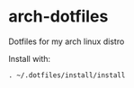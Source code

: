 # arch-dotfiles

Dotfiles for my arch linux distro

Install with:

```
. ~/.dotfiles/install/install
```
